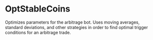 # OptStableCoins
Optimizes parameters for the arbitrage bot. Uses moving averages, standard deviations, and other strategies in order to find optimal trigger conditions for an arbitrage trade.
